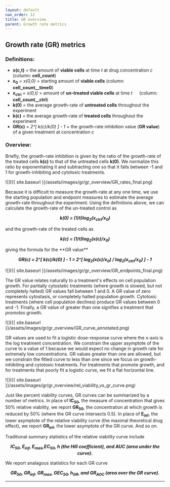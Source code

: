 ```yaml
---
layout: default
nav_order: 12
title: GR overview
parent: Growth rate metrics
---
```


## Growth rate (GR) metrics

### Definitions:
- **x(c,t)** = the amount of **viable cells** at time *t* at drug concentration *c* (column: **cell\_count**)
- **x<sub>0</sub>** = *x(0,0)* = starting amount of **viable cells** (column: **cell_count__time0**)
- **x<sub>ctrl</sub>** = *x(0,t)* = amount of **un-treated viable cells** at time *t*   (column: **cell_count__ctrl**)
- **k(0)** = the average growth-rate of **untreated cells** throughout the experiment
- **k(c)** = the average growth-rate of **treated cells** throughout the experiment
- **GR(c)** = *2^[ k(c)/k(0) ] - 1* = the growth-rate inhibition value (**GR value**) of a given treatment at concentration *c*

### Overview:

Briefly, the growth-rate inhibition is given by the ratio of the growth-rate of the treated cells **k(c)** to that of the untreated cells **k(0)**. We normalize this ratio by exponentiating it and subtracting one so that it falls between -1 and 1 for growth-inhibiting and cytotoxic treatments.

![]({{ site.baseurl }}/assets/images/gr/gr_overview/GR_rates_final.png)

<!---
<center><img src="{{ site.baseurl }}/assets/images/gr/GR_rates_final.png" align="center" height="100px" style="padding-bottom:10px;"></center>
-->
Because it is difficult to measure the growth-rate at any one time, we use the starting population and endpoint measures to estimate the average growth-rate throughout the experiment. Using the definitions above, we can calculate the growth-rate of the un-treated control as 
<p style="text-align: center;">
<b><i>
k(0) = (1/t)log<sub>2</sub>(x<sub>ctrl</sub>/x<sub>0</sub>)
</i></b>
</p>
and the growth-rate of the treated cells as
<p style="text-align: center;">
<b><i>
k(c) = (1/t)log<sub>2</sub>(x(c)/x<sub>0</sub>)
</i></b>
</p>
giving the formula for the **GR value**
<p style="text-align: center;">
<b><i>
GR(c) = 2^[ k(c)/k(0) ] - 1 = 2^[ log<sub>2</sub>(x(c)/x<sub>0</sub>) / log<sub>2</sub>(x<sub>ctrl</sub>/x<sub>0</sub>) ] - 1</sub>
</i></b>
</p>

![]({{ site.baseurl }}/assets/images/gr/gr_overview/GR_endpoints_final.png)

The GR value relates naturally to a treatment's effects on cell population growth. For partially cytostatic treatments (where growth is slowed, but not completely halted) GR values fall between 1 and 0. A GR value of zero represents cytostasis, or completely halted population growth. Cytotoxic treatments (where cell population declines) produce GR values between 0 and -1. Finally, a GR value of greater than one signifies a treatment that *promotes* growth.

![]({{ site.baseurl }}/assets/images/gr/gr_overview/GR_curve_annotated.png)

GR values are used to fit a logistic dose-response curve where the x-axis is the log treatment concentration. We
constrain the upper asymptote of the curve to a value of 1 because we would expect no change in growth rate for extremely low concentrations. GR values greater than one are allowed, but we constrain the fitted curve to less
than one since we focus on growth-inhibiting and cytotoxic treatments. For treatments that promote growth, and for treatments that poorly fit a logistic curve, we fit a flat horizontal line.

![]({{ site.baseurl }}/assets/images/gr/gr_overview/rel_viability_vs_gr_curve.png)

Just like percent viability curves, GR curves can be summarized by a number of metrics. In place of **IC<sub>50</sub>**, the measure of concentration that gives 50% relative viability, we report **GR<sub>50</sub>**, the concentration at which growth is reduced by 50% (where the GR curve intersects 0.5). In place of **E<sub>inf</sub>**, the lower asymptote of the relative viability curve (the maximal theoretical drug effect), we report **GR<sub>inf</sub>**, the lower asymptote of the GR curve. And so on.

Traditional summary statistics of the relative viability curve include

<p style="text-align: center;">
<b><i>
IC<sub>50</sub>, E<sub>inf</sub>, E<sub>max</sub>,EC<sub>50</sub>, h (the Hill coefficient), and AUC (area under the curve).
</i></b>
</p>

We report analagous statistics for each GR curve
<p style="text-align: center;">
<b><i>
GR<sub>50</sub>, GR<sub>inf</sub>, GR<sub>max</sub>, GEC<sub>50</sub>, h<sub>GR</sub>, and GR<sub>AOC</sub> (area over the GR curve).
</i></b>
</p>

---